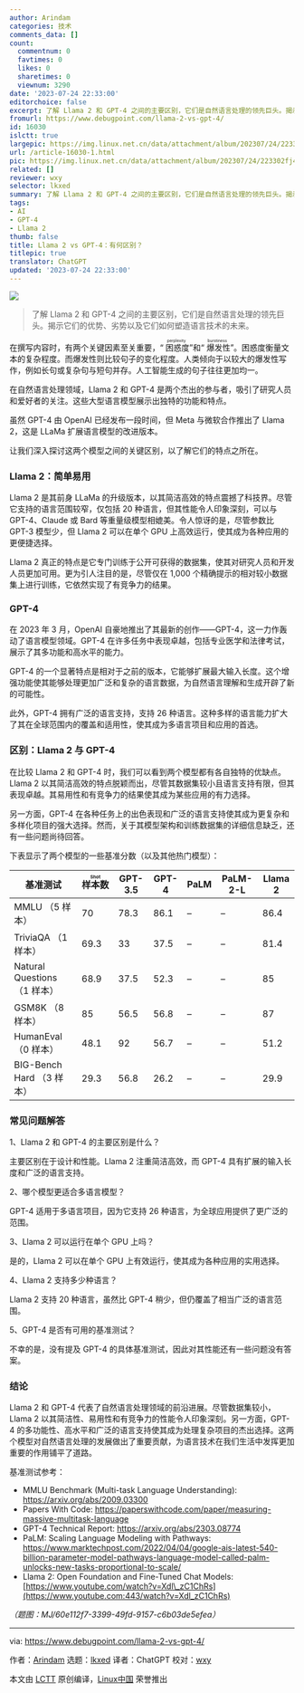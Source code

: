 ```yaml
---
author: Arindam
categories: 技术
comments_data: []
count:
  commentnum: 0
  favtimes: 0
  likes: 0
  sharetimes: 0
  viewnum: 3290
date: '2023-07-24 22:33:00'
editorchoice: false
excerpt: 了解 Llama 2 和 GPT-4 之间的主要区别，它们是自然语言处理的领先巨头。揭示它们的优势、劣势以及它们如何塑造语言技术的未来。
fromurl: https://www.debugpoint.com/llama-2-vs-gpt-4/
id: 16030
islctt: true
largepic: https://img.linux.net.cn/data/attachment/album/202307/24/223302fj41272110s7df4c.jpg
url: /article-16030-1.html
pic: https://img.linux.net.cn/data/attachment/album/202307/24/223302fj41272110s7df4c.jpg.thumb.jpg
related: []
reviewer: wxy
selector: lkxed
summary: 了解 Llama 2 和 GPT-4 之间的主要区别，它们是自然语言处理的领先巨头。揭示它们的优势、劣势以及它们如何塑造语言技术的未来。
tags:
- AI
- GPT-4
- Llama 2
thumb: false
title: Llama 2 vs GPT-4：有何区别？
titlepic: true
translator: ChatGPT
updated: '2023-07-24 22:33:00'
---
```


![](https://img.linux.net.cn/data/attachment/album/202307/24/223302fj41272110s7df4c.jpg)



> 
> 了解 Llama 2 和 GPT-4 之间的主要区别，它们是自然语言处理的领先巨头。揭示它们的优势、劣势以及它们如何塑造语言技术的未来。
> 
> 
> 


在撰写内容时，有两个关键因素至关重要，“<ruby> 困惑度 <rt>  perplexity </rt></ruby>”和“<ruby> 爆发性 <rt>  burstiness </rt></ruby>”。困惑度衡量文本的复杂程度。而爆发性则比较句子的变化程度。人类倾向于以较大的爆发性写作，例如长句或复杂句与短句并存。人工智能生成的句子往往更加均一。


在自然语言处理领域，Llama 2 和 GPT-4 是两个杰出的参与者，吸引了研究人员和爱好者的关注。这些大型语言模型展示出独特的功能和特点。


虽然 GPT-4 由 OpenAI 已经发布一段时间，但 Meta 与微软合作推出了 Llama 2，这是 LLaMa 扩展语言模型的改进版本。


让我们深入探讨这两个模型之间的关键区别，以了解它们的特点之所在。


### Llama 2：简单易用


Llama 2 是其前身 LLaMa 的升级版本，以其简洁高效的特点震撼了科技界。尽管它支持的语言范围较窄，仅包括 20 种语言，但其性能令人印象深刻，可以与 GPT-4、Claude 或 Bard 等重量级模型相媲美。令人惊讶的是，尽管参数比 GPT-3 模型少，但 Llama 2 可以在单个 GPU 上高效运行，使其成为各种应用的更便捷选择。


Llama 2 真正的特点是它专门训练于公开可获得的数据集，使其对研究人员和开发人员更加可用。更为引人注目的是，尽管仅在 1,000 个精确提示的相对较小数据集上进行训练，它依然实现了有竞争力的结果。


### GPT-4


在 2023 年 3 月，OpenAI 自豪地推出了其最新的创作——GPT-4，这一力作轰动了语言模型领域。GPT-4 在许多任务中表现卓越，包括专业医学和法律考试，展示了其多功能和高水平的能力。


GPT-4 的一个显著特点是相对于之前的版本，它能够扩展最大输入长度。这个增强功能使其能够处理更加广泛和复杂的语言数据，为自然语言理解和生成开辟了新的可能性。


此外，GPT-4 拥有广泛的语言支持，支持 26 种语言。这种多样的语言能力扩大了其在全球范围内的覆盖和适用性，使其成为多语言项目和应用的首选。


### 区别：Llama 2 与 GPT-4


在比较 Llama 2 和 GPT-4 时，我们可以看到两个模型都有各自独特的优缺点。Llama 2 以其简洁高效的特点脱颖而出，尽管其数据集较小且语言支持有限，但其表现卓越。其易用性和有竞争力的结果使其成为某些应用的有力选择。


另一方面，GPT-4 在各种任务上的出色表现和广泛的语言支持使其成为更复杂和多样化项目的强大选择。然而，关于其模型架构和训练数据集的详细信息缺乏，还有一些问题尚待回答。


下表显示了两个模型的一些基准分数（以及其他热门模型）：




| 基准测试 | <ruby> 样本数 <rt>  Shot </rt></ruby> | GPT-3.5 | GPT-4 | PaLM | PaLM-2-L | Llama 2 |
| --- | --- | --- | --- | --- | --- | --- |
| MMLU （5 样本） | 70 | 78.3 | 86.1 | – | – | 86.4 |
| TriviaQA （1 样本） | 69.3 | 33 | 37.5 | – | – | 81.4 |
| Natural Questions （1 样本） | 68.9 | 37.5 | 52.3 | – | – | 85 |
| GSM8K （8 样本） | 85 | 56.5 | 56.8 | – | – | 87 |
| HumanEval （0 样本） | 48.1 | 92 | 56.7 | – | – | 51.2 |
| BIG-Bench Hard （3 样本） | 29.3 | 56.8 | 26.2 | – | – | 29.9 |


### 常见问题解答


1、Llama 2 和 GPT-4 的主要区别是什么？


主要区别在于设计和性能。Llama 2 注重简洁高效，而 GPT-4 具有扩展的输入长度和广泛的语言支持。


2、哪个模型更适合多语言模型？


GPT-4 适用于多语言项目，因为它支持 26 种语言，为全球应用提供了更广泛的范围。


3、Llama 2 可以运行在单个 GPU 上吗？


是的，Llama 2 可以在单个 GPU 上有效运行，使其成为各种应用的实用选择。


4、Llama 2 支持多少种语言？


Llama 2 支持 20 种语言，虽然比 GPT-4 稍少，但仍覆盖了相当广泛的语言范围。


5、GPT-4 是否有可用的基准测试？


不幸的是，没有提及 GPT-4 的具体基准测试，因此对其性能还有一些问题没有答案。


### 结论


Llama 2 和 GPT-4 代表了自然语言处理领域的前沿进展。尽管数据集较小，Llama 2 以其简洁性、易用性和有竞争力的性能令人印象深刻。另一方面，GPT-4 的多功能性、高水平和广泛的语言支持使其成为处理复杂项目的杰出选择。这两个模型对自然语言处理的发展做出了重要贡献，为语言技术在我们生活中发挥更加重要的作用铺平了道路。


基准测试参考：


* MMLU Benchmark (Multi-task Language Understanding): <https://arxiv.org/abs/2009.03300>
* Papers With Code: <https://paperswithcode.com/paper/measuring-massive-multitask-language>
* GPT-4 Technical Report: <https://arxiv.org/abs/2303.08774>
* PaLM: Scaling Language Modeling with Pathways: <https://www.marktechpost.com/2022/04/04/google-ais-latest-540-billion-parameter-model-pathways-language-model-called-palm-unlocks-new-tasks-proportional-to-scale/>
* Llama 2: Open Foundation and Fine-Tuned Chat Models: [https://www.youtube.com/watch?v=Xdl\_zC1ChRs](https://www.youtube.com:443/watch?v=Xdl_zC1ChRs)


*（题图：MJ/60e112f7-3399-49fd-9157-c6b03de5efea）*




---


via: <https://www.debugpoint.com/llama-2-vs-gpt-4/>


作者：[Arindam](https://www.debugpoint.com/author/admin1/) 选题：[lkxed](https://github.com/lkxed/) 译者：ChatGPT 校对：[wxy](https://github.com/wxy)


本文由 [LCTT](https://github.com/LCTT/TranslateProject) 原创编译，[Linux中国](https://linux.cn/) 荣誉推出